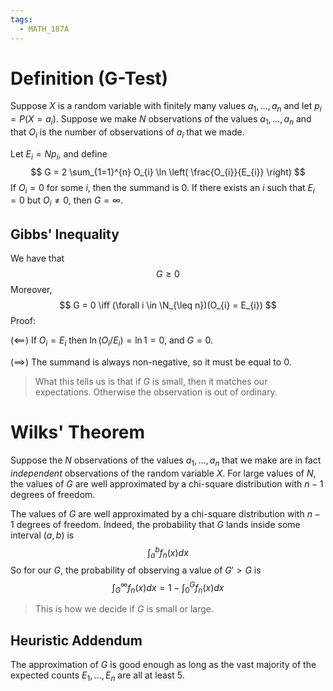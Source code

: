 ```yaml
---
tags:
  - MATH_187A
---
```

# Definition (G-Test)
Suppose $X$ is a random variable with finitely many values $a_{1}, \dots, a_{n}$ and let $p_{i} = P(X = a_{i})$. Suppose we make $N$ observations of the values $a_{1}, \dots, a_{n}$ and that $O_{i}$ is the number of observations of $a_{i}$ that we made. 

Let $E_{i} = Np_{i}$, and define
$$
G = 2 \sum_{1=1}^{n} O_{i} \ln \left( \frac{O_{i}}{E_{i}} \right)
$$
If $O_{i} = 0$ for some $i$, then the summand is $0$. If there exists an $i$ such that $E_{i} = 0$ but $O_{i} \neq 0$, then $G = \infty$. 

## Gibbs' Inequality 
We have that 
$$
G \geq 0
$$
Moreover,
$$
G = 0 \iff (\forall i \in \N_{\leq n})(O_{i} = E_{i})
$$
Proof: 

$(\impliedby)$ If $O_{i}  = E_{i}$ then $\ln(O_{i}/E_{i}) = \ln1 = 0$, and $G = 0$. 

$(\implies)$ The summand is always non-negative, so it must be equal to $0$. 

> What this tells us is that if $G$ is small, then it matches our expectations. Otherwise the observation is out of ordinary. 

# Wilks' Theorem
Suppose the $N$ observations of the values $a_{1}, \dots, a_{n}$ that we make are in fact *independent* observations of the random variable $X$. For large values of $N$, the values of $G$ are well approximated by a chi-square distribution with $n - 1$ degrees of freedom. 

 The values of $G$ are well approximated by a chi-square distribution with $n - 1$ degrees of freedom. Indeed, the probability that $G$ lands inside some interval $(a, b)$ is 
$$
\int_{a}^{b} f_{n}(x) dx
$$
So for our $G$, the probability of observing a value of $G' > G$ is 
$$
\int_{G}^{\infty} f_{n}(x) dx = 1 - \int_{0}^{G}f_{n}(x) dx
$$
> This is how we decide if $G$ is small or large.

## Heuristic Addendum
The approximation of $G$ is good enough as long as the vast majority of the expected counts $E_{1}, \dots, E_{n}$ are all at least $5$.